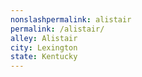 ```yaml
---
﻿nonslashpermalink: alistair
permalink: /alistair/
alley: Alistair
city: Lexington
state: Kentucky
---
```

